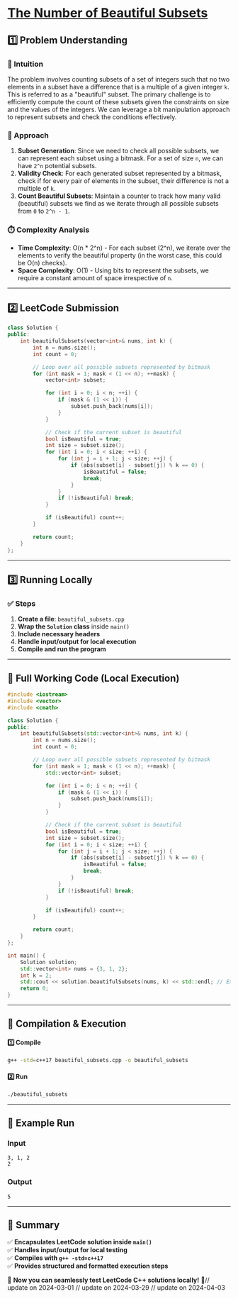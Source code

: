 # **[The Number of Beautiful Subsets](https://leetcode.com/problems/the-number-of-beautiful-subsets/description/)**  

## **1️⃣ Problem Understanding**  
### **📌 Intuition**  
The problem involves counting subsets of a set of integers such that no two elements in a subset have a difference that is a multiple of a given integer `k`. This is referred to as a "beautiful" subset. The primary challenge is to efficiently compute the count of these subsets given the constraints on size and the values of the integers. We can leverage a bit manipulation approach to represent subsets and check the conditions effectively.

### **🚀 Approach**  
1. **Subset Generation**: Since we need to check all possible subsets, we can represent each subset using a bitmask. For a set of size `n`, we can have `2^n` potential subsets.
2. **Validity Check**: For each generated subset represented by a bitmask, check if for every pair of elements in the subset, their difference is not a multiple of `k`.
3. **Count Beautiful Subsets**: Maintain a counter to track how many valid (beautiful) subsets we find as we iterate through all possible subsets from `0` to `2^n - 1`.

### **⏱️ Complexity Analysis**  
- **Time Complexity**: O(n * 2^n) - For each subset (2^n), we iterate over the elements to verify the beautiful property (in the worst case, this could be O(n) checks).
- **Space Complexity**: O(1) - Using bits to represent the subsets, we require a constant amount of space irrespective of `n`.

---  

## **2️⃣ LeetCode Submission**  
```cpp
class Solution {
public:
    int beautifulSubsets(vector<int>& nums, int k) {
        int n = nums.size();
        int count = 0;

        // Loop over all possible subsets represented by bitmask
        for (int mask = 1; mask < (1 << n); ++mask) {
            vector<int> subset;

            for (int i = 0; i < n; ++i) {
                if (mask & (1 << i)) {
                    subset.push_back(nums[i]);
                }
            }

            // Check if the current subset is beautiful
            bool isBeautiful = true;
            int size = subset.size();
            for (int i = 0; i < size; ++i) {
                for (int j = i + 1; j < size; ++j) {
                    if (abs(subset[i] - subset[j]) % k == 0) {
                        isBeautiful = false;
                        break;
                    }
                }
                if (!isBeautiful) break;
            }

            if (isBeautiful) count++;
        }

        return count;
    }
};  
```  

---  

## **3️⃣ Running Locally**  
### **✅ Steps**  
1. **Create a file**: `beautiful_subsets.cpp`  
2. **Wrap the `Solution` class** inside `main()`  
3. **Include necessary headers**  
4. **Handle input/output for local execution**  
5. **Compile and run the program**  

---  

## **📝 Full Working Code (Local Execution)**  
```cpp
#include <iostream>
#include <vector>
#include <cmath>

class Solution {
public:
    int beautifulSubsets(std::vector<int>& nums, int k) {
        int n = nums.size();
        int count = 0;

        // Loop over all possible subsets represented by bitmask
        for (int mask = 1; mask < (1 << n); ++mask) {
            std::vector<int> subset;

            for (int i = 0; i < n; ++i) {
                if (mask & (1 << i)) {
                    subset.push_back(nums[i]);
                }
            }

            // Check if the current subset is beautiful
            bool isBeautiful = true;
            int size = subset.size();
            for (int i = 0; i < size; ++i) {
                for (int j = i + 1; j < size; ++j) {
                    if (abs(subset[i] - subset[j]) % k == 0) {
                        isBeautiful = false;
                        break;
                    }
                }
                if (!isBeautiful) break;
            }

            if (isBeautiful) count++;
        }

        return count;
    }
};

int main() {
    Solution solution;
    std::vector<int> nums = {3, 1, 2};
    int k = 2;
    std::cout << solution.beautifulSubsets(nums, k) << std::endl; // Example input
    return 0;
}
```  

---  

## **🔧 Compilation & Execution**  
#### **1️⃣ Compile**  
```bash
g++ -std=c++17 beautiful_subsets.cpp -o beautiful_subsets
```  

#### **2️⃣ Run**  
```bash
./beautiful_subsets
```  

---  

## **🎯 Example Run**  
### **Input**  
```
3, 1, 2
2
```  
### **Output**  
```
5
```  

---  

## **📌 Summary**  
✅ **Encapsulates LeetCode solution inside `main()`**  
✅ **Handles input/output for local testing**  
✅ **Compiles with `g++ -std=c++17`**  
✅ **Provides structured and formatted execution steps**  

🚀 **Now you can seamlessly test LeetCode C++ solutions locally!** 🚀// update on 2024-03-01
// update on 2024-03-29
// update on 2024-04-03
